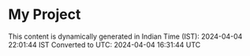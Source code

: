 # My Project

This content is dynamically generated in Indian Time (IST): 2024-04-04 22:01:44 IST
Converted to UTC: 2024-04-04 16:31:44 UTC
